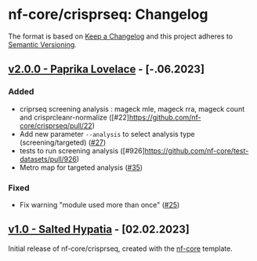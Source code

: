 # nf-core/crisprseq: Changelog

The format is based on [Keep a Changelog](https://keepachangelog.com/en/1.0.0/)
and this project adheres to [Semantic Versioning](https://semver.org/spec/v2.0.0.html).

## [v2.0.0 - Paprika Lovelace](https://github.com/nf-core/crisprseq/releases/tag/2.0.0) - [-.06.2023]

### Added

- criprseq screening analysis : mageck mle, mageck rra, mageck count and crisprcleanr-normalize ([#22]https://github.com/nf-core/crisprseq/pull/22)
- Add new parameter `--analysis` to select analysis type (screening/targeted) ([#27](https://github.com/nf-core/crisprseq/pull/27))
- tests to run screening analysis ([#926]https://github.com/nf-core/test-datasets/pull/926)
- Metro map for targeted analysis ([#35](https://github.com/nf-core/crisprseq/pull/35))

### Fixed

- Fix warning "module used more than once" ([#25](https://github.com/nf-core/crisprseq/pull/25))

## [v1.0 - Salted Hypatia](https://github.com/nf-core/crisprseq/releases/tag/1.0) - [02.02.2023]

Initial release of nf-core/crisprseq, created with the [nf-core](https://nf-co.re/) template.
